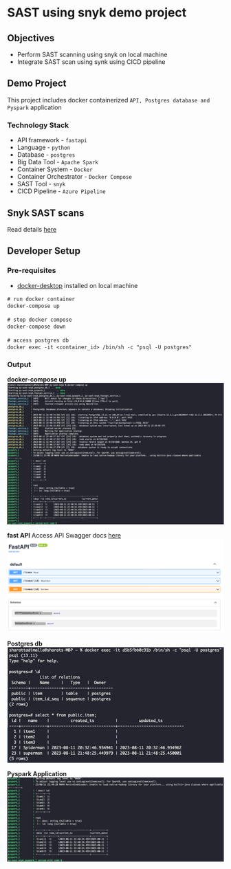 # SAST using snyk demo project

## Objectives
* Perform SAST scanning using snyk on local machine
* Integrate SAST scan using synk using CICD pipeline

## Demo Project

This project includes docker containerized `API, Postgres database and Pyspark` application

### Technology Stack
* API framework - `fastapi`
* Language - `python`
* Database - `postgres`
* Big Data Tool - `Apache Spark`
* Container System - `Docker`
* Container Orchestrator - `Docker Compose`
* SAST Tool - `snyk`
* CICD Pipeline - `Azure Pipeline`

## Snyk SAST scans

Read details [here](docs/snyk_setup.md)


## Developer Setup

### Pre-requisites

- [docker-desktop](https://www.docker.com/products/docker-desktop/) installed on local machine

```
# run docker container
docker-compose up

# stop docker compose
docker-compose down

# access postgres db
docker exec -it <container_id> /bin/sh -c "psql -U postgres"
```

### Output

**docker-compose up**
![docker compose up](docs/images/docker_compose_up.png)

**fast API**
Access API Swagger docs [here](http://127.0.0.1:18000/docs/)
![fast api swagger docs](docs/images/fast_api_swagger.png)

**Postgres db**
![postgres db](docs/images/postgres_db.png)

**Pyspark Application**
![pyspark app](docs/images/pyspark_app.png)
